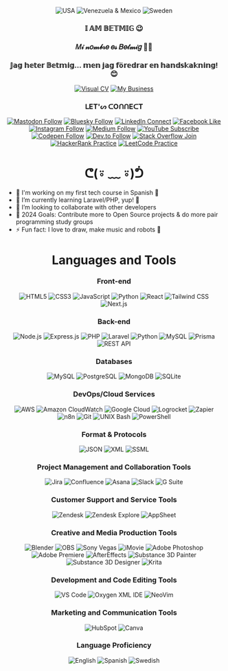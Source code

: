 <div align="center">
  
![USA](https://img.shields.io/badge/🇺🇸-ᕼ%20ᓰ-9fb3ee?style=social)
![Venezuela & Mexico](https://img.shields.io/badge/🇻🇪🇲🇽-ᕼ%20𐍈%20ࠋ%20𐌰-ffa680?style=social)
![Sweden](https://img.shields.io/badge/🇸🇪-ᕼ%20E%20ᒍ-9fb3ee?style=social)

</div>

<h3 align="center">𝕀 𝔸𝕄 𝔹𝔼𝕋𝕄𝕀𝔾 😉</h3>

<h3 align="center">𝑀𝒾 𝓃𝑜𝓂𝒷𝓇𝑒 𝑒𝓈 𝐵𝑒𝓉𝓂𝒾𝑔 💅🏽</h3>

<h3 align="center">𝕁𝕒𝕘 𝕙𝕖𝕥𝕖𝕣 𝔹𝕖𝕥𝕞𝕚𝕘... 𝕞𝕖𝕟 𝕛𝕒𝕘 𝕗ö𝕣𝕖𝕕𝕣𝕒𝕣 𝕖𝕟 𝕙𝕒𝕟𝕕𝕤𝕜𝕒𝕜𝕟𝕚𝕟𝕘! 😊</h3>








<div align="center">

[![Visual CV](https://img.shields.io/website?label=Visual%20Resume%20/%20CV%20-%20betmig.link&style=for-the-badge&url=https%3A%2F%2Fbetmig.dev&color=9fb3ee)](https://betmig.link)
[![My Business](https://img.shields.io/website?label=Mettabit.io%20-%20My%20Software%20Engineering%20Company&style=for-the-badge&url=https%3A%2F%2Fbetmig.dev&color=ffa680)](https://mettabit.io)

</div>

<h3 align="center"> ᒪET'ᔕ ᑕOᑎᑎEᑕT </h3>
<div align="center">

[![Mastodon Follow](https://img.shields.io/badge/Mastodon-follow-9fb3ee?style=for-the-badge&logo=mastodon&logoColor=white)](https://mastodon.social/@betmig)
[![Bluesky Follow](https://img.shields.io/badge/Bluesky-follow-ffa680?style=for-the-badge&logo=bluesky&logoColor=white)](https://bsky.app/profile/betmig.bsky.social)
[![LinkedIn Connect](https://img.shields.io/badge/LinkedIn-connect-002453?style=for-the-badge&logo=linkedin&logoColor=white)](https://linkedin.com/in/betmiglink)
[![Facebook Like](https://img.shields.io/badge/Facebook-like-9fb3ee?style=for-the-badge&logo=facebook&logoColor=white)](https://fb.com/betmig.dev)
[![Instagram Follow](https://img.shields.io/badge/Instagram-follow-ffa680?style=for-the-badge&logo=instagram&logoColor=white)](https://instagram.com/betmiglink)
[![Medium Follow](https://img.shields.io/badge/Medium-follow-002453?style=for-the-badge&logo=medium&logoColor=white)](https://medium.com/@betmig.dev)
[![YouTube Subscribe](https://img.shields.io/badge/YouTube-subscribe-9fb3ee?style=for-the-badge&logo=youtube&logoColor=white)](https://www.youtube.com/channel/UC8CnNHm3VQ9v_ZNsUXfJ2JA)
[![Codepen Follow](https://img.shields.io/badge/Codepen-follow-ffa680?style=for-the-badge&logo=codepen&logoColor=white)](https://codepen.io/betmig)
[![Dev.to Follow](https://img.shields.io/badge/Dev.to-follow-002453?style=for-the-badge&logo=dev.to&logoColor=white)](https://dev.to/betmig)
[![Stack Overflow Join](https://img.shields.io/badge/Stack%20Overflow-join-9fb3ee?style=for-the-badge&logo=stackoverflow&logoColor=white)](https://stackoverflow.com/users/15329711/betmig)
[![HackerRank Practice](https://img.shields.io/badge/HackerRank-practice-ffa680?style=for-the-badge&logo=hackerrank&logoColor=white)](https://www.hackerrank.com/betmig)
[![LeetCode Practice](https://img.shields.io/badge/LeetCode-practice-002453?style=for-the-badge&logo=leetcode&logoColor=white)](https://www.leetcode.com/betmig)

</div>

<h1 align="center"> ᕦ(⍤ ﹏ ⍤)ᕥ </h1>

- 🔭 I'm working on my first tech course in Spanish 👀
- 🌱 I’m currently learning Laravel/PHP, yup! 🤣
- 👯 I’m looking to collaborate with other developers
- 🥅 2024 Goals: Contribute more to Open Source projects & do more pair programming study groups
- ⚡ Fun fact: I love to draw, make music and robots 🤖

<h1 align="center"> Languages and Tools </h1>

<h3 align="center"> Front-end </h3>

<div align="center">
  
![HTML5](https://img.shields.io/badge/HTML5-E34F26?style=flat-square&logo=html5&logoColor=white)
![CSS3](https://img.shields.io/badge/CSS3-1572B6?style=flat-square&logo=css3&logoColor=white)
![JavaScript](https://img.shields.io/badge/JavaScript-F7DF1E?style=flat-square&logo=javascript&logoColor=black)
![Python](https://img.shields.io/badge/Python-3776AB?style=flat-square&logo=python&logoColor=white)
![React](https://img.shields.io/badge/React-61DAFB?style=flat-square&logo=react&logoColor=black)
![Tailwind CSS](https://img.shields.io/badge/Tailwind_CSS-06B6D4?style=flat-square&logo=tailwind-css&logoColor=white)
![Next.js](https://img.shields.io/badge/Next.js-000000?style=flat-square&logo=next.js&logoColor=white)

</div>

<h3 align="center"> Back-end </h3>
<div align="center">
  
![Node.js](https://img.shields.io/badge/Node.js-339933?style=flat-square&logo=node.js&logoColor=white)
![Express.js](https://img.shields.io/badge/Express.js-000000?style=flat-square&logo=express&logoColor=white)
![PHP](https://img.shields.io/badge/PHP-777bb4?style=flat-square&logo=php&logoColor=white)
![Laravel](https://img.shields.io/badge/Laravel-ff2d20?style=flat-square&logo=laravel&logoColor=white)
![Python](https://img.shields.io/badge/Python-3776AB?style=flat-square&logo=python&logoColor=white)
![MySQL](https://img.shields.io/badge/MySQL-4479A1?style=flat-square&logo=mysql&logoColor=white)
![Prisma](https://img.shields.io/badge/Prisma-2D3748?style=flat-square&logo=prisma&logoColor=white)
![REST API](https://img.shields.io/badge/REST_API-02569B?style=flat-square&logo=rest-api&logoColor=white)

</div>

<h3 align="center"> Databases </h3>
<div align="center">
  
![MySQL](https://img.shields.io/badge/MySQL-4479a1?style=flat-square&logo=mysql&logoColor=white)
![PostgreSQL](https://img.shields.io/badge/PostgreSQL-336791?style=flat-square&logo=postgresql&logoColor=white)
![MongoDB](https://img.shields.io/badge/MongoDB-47a248?style=flat-square&logo=mongodb&logoColor=white)
![SQLite](https://img.shields.io/badge/SQLite-003b57?style=flat-square&logo=sqlite&logoColor=white)

</div>

<h3 align="center"> DevOps/Cloud Services </h3>
<div align="center">
  
![AWS](https://img.shields.io/badge/AWS-FF9900?style=flat-square&logo=amazon-aws&logoColor=white)
![Amazon CloudWatch](https://img.shields.io/badge/Amazon_CloudWatch-FF4F8B?style=flat-square&logo=amazon-cloudwatch&logoColor=white)
![Google Cloud](https://img.shields.io/badge/Google_Cloud-4285F4?style=flat-square&logo=google-cloud&logoColor=white)
![Logrocket](https://img.shields.io/badge/Logrocket-1E1E1E?style=flat-square&logo=logrocket&logoColor=white)
![Zapier](https://img.shields.io/badge/Zapier-FF4A00?style=flat-square&logo=zapier&logoColor=white)
![n8n](https://img.shields.io/badge/n8n-0B5EAB?style=flat-square&logo=n8n&logoColor=white)
![Git](https://img.shields.io/badge/Git-F05032?style=flat-square&logo=git&logoColor=white)
![UNIX Bash](https://img.shields.io/badge/UNIX_Bash-4EAA25?style=flat-square&logo=gnu-bash&logoColor=white)
![PowerShell](https://img.shields.io/badge/PowerShell-5391FE?style=flat-square&logo=powershell&logoColor=white)

</div>

<h3 align="center"> Format & Protocols </h3>
<div align="center">
  
![JSON](https://img.shields.io/badge/JSON-000000?style=flat-square&logo=json&logoColor=white)
![XML](https://img.shields.io/badge/XML-8A2BE2?style=flat-square&logo=xml&logoColor=white)
![SSML](https://img.shields.io/badge/SSML-FF69B4?style=flat-square&logo=ssml&logoColor=white)

</div>

<h3 align="center"> Project Management and Collaboration Tools </h3>
<div align="center">
  
![Jira](https://img.shields.io/badge/Jira-0052CC?style=flat-square&logo=jira&logoColor=white)
![Confluence](https://img.shields.io/badge/Confluence-172B4D?style=flat-square&logo=confluence&logoColor=white)
![Asana](https://img.shields.io/badge/Asana-FF3D00?style=flat-square&logo=asana&logoColor=white)
![Slack](https://img.shields.io/badge/Slack-4A154B?style=flat-square&logo=slack&logoColor=white)
![G Suite](https://img.shields.io/badge/G_Suite-4285F4?style=flat-square&logo=google&logoColor=white)

</div>

<h3 align="center"> Customer Support and Service Tools </h3>
<div align="center">
  
![Zendesk](https://img.shields.io/badge/Zendesk-03363D?style=flat-square&logo=zendesk&logoColor=white)
![Zendesk Explore](https://img.shields.io/badge/Zendesk_Explore-03363D?style=flat-square&logo=zendesk&logoColor=white)
![AppSheet](https://img.shields.io/badge/AppSheet-34A853?style=flat-square&logo=appsheet&logoColor=white)

</div>

<h3 align="center"> Creative and Media Production Tools </h3>
<div align="center">
  
![Blender](https://img.shields.io/badge/Blender-F5792A?style=flat-square&logo=blender&logoColor=white)
![OBS](https://img.shields.io/badge/OBS-302E31?style=flat-square&logo=obs-studio&logoColor=white)
![Sony Vegas](https://img.shields.io/badge/Sony_Vegas-FF0000?style=flat-square&logo=vegas&logoColor=white)
![iMovie](https://img.shields.io/badge/iMovie-4B5EAB?style=flat-square&logo=imovie&logoColor=white)
![Adobe Photoshop](https://img.shields.io/badge/Photoshop-31A8FF?style=flat-square&logo=adobe-photoshop&logoColor=white)
![Adobe Premiere](https://img.shields.io/badge/Premiere-9999FF?style=flat-square&logo=adobe-premiere-pro&logoColor=white)
![AfterEffects](https://img.shields.io/badge/AfterEffects-9999FF?style=flat-square&logo=adobe-after-effects&logoColor=white)
![Substance 3D Painter](https://img.shields.io/badge/Substance_3D_Painter-FB070F?style=flat-square&logo=adobe&logoColor=white)
![Substance 3D Designer](https://img.shields.io/badge/Substance_3D_Designer-FB070F?style=flat-square&logo=adobe&logoColor=white)
![Krita](https://img.shields.io/badge/Krita-3BABFF?style=flat-square&logo=krita&logoColor=white)

</div>

<h3 align="center"> Development and Code Editing Tools </h3>
<div align="center">
  
![VS Code](https://img.shields.io/badge/VS_Code-007ACC?style=flat-square&logo=visual-studio-code&logoColor=white)
![Oxygen XML IDE](https://img.shields.io/badge/Oxygen_XML_IDE-3A9BDD?style=flat-square&logo=oxygen&logoColor=white)
![NeoVim](https://img.shields.io/badge/NeoVim-57A143?style=flat-square&logo=neovim&logoColor=white)

</div>

<h3 align="center"> Marketing and Communication Tools </h3>
<div align="center">
  
![HubSpot](https://img.shields.io/badge/HubSpot-FF7A59?style=flat-square&logo=hubspot&logoColor=white)
![Canva](https://img.shields.io/badge/Canva-00C4CC?style=flat-square&logo=canva&logoColor=white)

</div>

<h3 align="center"> Language Proficiency </h3>
<div align="center">
  
![English](https://img.shields.io/badge/English-English-007ACC?style=flat-square&logo=language&logoColor=white&label=%F0%9F%87%BA%F0%9F%87%B8)
![Spanish](https://img.shields.io/badge/Spanish-Español-FF7A59?style=flat-square&logo=language&logoColor=white&label=%F0%9F%87%AA%F0%9F%87%B8)
![Swedish](https://img.shields.io/badge/Swedish-Svenska-005BAC?style=flat-square&logo=language&logoColor=white&label=%F0%9F%87%B8%F0%9F%87%AA)

</div>

[website]: https://betmig.link
[twitter]: https://twitter.com/Betmig
[youtube]: https://www.youtube.com/channel/UC8CnNHm3VQ9v_ZNsUXfJ2JA
[instagram]: https://instagram.com/betmiglink
[linkedin]: https://www.linkedin.com/in/betmig/

